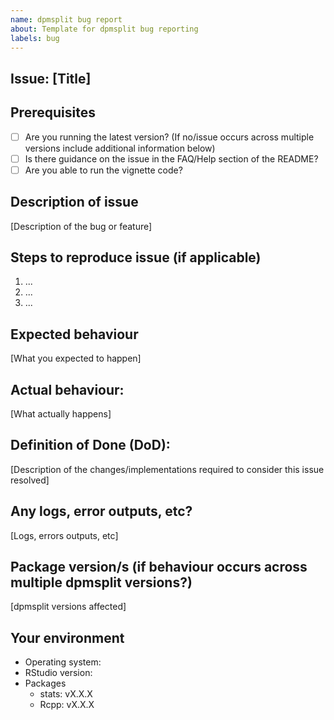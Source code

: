 ```yaml
---
name: dpmsplit bug report
about: Template for dpmsplit bug reporting
labels: bug
---
```


## Issue: [Title]

## Prerequisites
- [ ] Are you running the latest version? (If no/issue occurs across multiple versions include additional information below)
- [ ] Is there guidance on the issue in the FAQ/Help section of the README?
- [ ] Are you able to run the vignette code?
  
## Description of issue
[Description of the bug or feature]

## Steps to reproduce issue (if applicable)
1. ...
2. ...
3. ...

## Expected behaviour
[What you expected to happen]

## Actual behaviour: 
[What actually happens]

## Definition of Done (DoD):
[Description of the changes/implementations required to consider this issue resolved]

## Any logs, error outputs, etc?
[Logs, errors outputs, etc] 

## Package version/s (if behaviour occurs across multiple dpmsplit versions?)
[dpmsplit versions affected] 

## Your environment
- Operating system:
- RStudio version:
- Packages
  - stats: vX.X.X
  - Rcpp: vX.X.X
